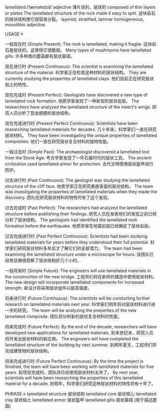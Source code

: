 lamellated:/ˈlæməleɪtɪd/
adjective
薄片状的，层状的
composed of thin layers or plates
The lamellated structure of the rock made it easy to split.  这块岩石的层状结构使它很容易分裂。
layered, stratified, laminar
homogeneous, monolithic
adjective

USAGE->

一般现在时 (Simple Present):
The rock is lamellated, making it fragile. 这块岩石是层状的，这使得它很脆弱。
Many types of mushrooms have lamellated gills. 许多种类的蘑菇都有层状菌褶。


现在进行时 (Present Continuous):
The scientist is examining the lamellated structure of the material. 科学家正在检查这种材料的层状结构。
They are currently studying the properties of lamellated clays. 他们目前正在研究层状粘土的特性。


现在完成时 (Present Perfect):
Geologists have discovered a new type of lamellated rock formation. 地质学家发现了一种新型的层状岩层。
The researchers have analyzed the lamellated structure of the insect's wings. 研究人员分析了昆虫翅膀的层状结构。


现在完成进行时 (Present Perfect Continuous):
Scientists have been researching lamellated materials for decades. 几十年来，科学家们一直在研究层状材料。
They have been investigating the unique properties of lamellated composites. 他们一直在研究层状复合材料的独特性能。


一般过去时 (Simple Past):
The archaeologist discovered a lamellated tool from the Stone Age. 考古学家发现了一件石器时代的层状工具。
The ancient civilization used lamellated armor for protection. 古代文明使用层状盔甲进行防护。


过去进行时 (Past Continuous):
The geologist was studying the lamellated structure of the cliff face. 地质学家正在研究悬崖表面的层状结构。
The team was investigating the properties of lamellated materials when they made the discovery.  团队在研究层状材料的特性时有了这个发现。


过去完成时 (Past Perfect):
The researchers had analyzed the lamellated structure before publishing their findings. 研究人员在发表他们的发现之前已经分析了层状结构。
The geologists had identified the lamellated rock formation before the earthquake. 地质学家在地震前就已经确定了层状岩层。


过去完成进行时 (Past Perfect Continuous):
Scientists had been studying lamellated materials for years before they understood their full potential. 科学家们研究层状材料多年后才了解它们的全部潜力。
The team had been examining the lamellated structure under a microscope for hours. 该团队已经用显微镜观察了层状结构好几个小时。


一般将来时 (Simple Future):
The engineers will use lamellated materials in the construction of the new bridge. 工程师们将在新桥的建造中使用层状材料。
The new design will incorporate lamellated components for increased strength. 新设计将采用层状组件以提高强度。


将来进行时 (Future Continuous):
The scientists will be conducting further research on lamellated materials next year. 科学家们明年将对层状材料进行进一步的研究。
The team will be analyzing the properties of the new lamellated composite.  团队将分析新的层状复合材料的性能。


将来完成时 (Future Perfect):
By the end of the decade, researchers will have developed new applications for lamellated materials. 到本世纪末，研究人员将开发出层状材料的新应用。
The engineers will have completed the lamellated structure of the building by next summer. 到明年夏天，工程师们将完成建筑物的层状结构。


将来完成进行时 (Future Perfect Continuous):
By the time the project is finished, the team will have been working with lamellated materials for five years. 到项目完成时，团队将已经使用层状材料五年了。
By next year, scientists will have been researching the properties of this lamellated material for a decade. 到明年，科学家们研究这种层状材料的特性将有十年了。


PHRASE->
lamellated structure 层状结构
lamellated core 层状核心
lamellated clay 层状粘土
lamellated armor 层状盔甲
lamellated gills 层状菌褶 (用于描述蘑菇)
